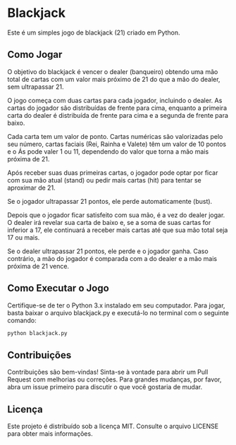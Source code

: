 # Blackjack
Este é um simples jogo de blackjack (21) criado em Python.

## Como Jogar
O objetivo do blackjack é vencer o dealer (banqueiro) obtendo uma mão total de cartas com um valor mais próximo de 21 do que a mão do dealer, sem ultrapassar 21.

O jogo começa com duas cartas para cada jogador, incluindo o dealer. As cartas do jogador são distribuídas de frente para cima, enquanto a primeira carta do dealer é distribuída de frente para cima e a segunda de frente para baixo.

Cada carta tem um valor de ponto. Cartas numéricas são valorizadas pelo seu número, cartas faciais (Rei, Rainha e Valete) têm um valor de 10 pontos e o Ás pode valer 1 ou 11, dependendo do valor que torna a mão mais próxima de 21.

Após receber suas duas primeiras cartas, o jogador pode optar por ficar com sua mão atual (stand) ou pedir mais cartas (hit) para tentar se aproximar de 21.

Se o jogador ultrapassar 21 pontos, ele perde automaticamente (bust).

Depois que o jogador ficar satisfeito com sua mão, é a vez do dealer jogar. O dealer irá revelar sua carta de baixo e, se a soma de suas cartas for inferior a 17, ele continuará a receber mais cartas até que sua mão total seja 17 ou mais.

Se o dealer ultrapassar 21 pontos, ele perde e o jogador ganha. Caso contrário, a mão do jogador é comparada com a do dealer e a mão mais próxima de 21 vence.

## Como Executar o Jogo
Certifique-se de ter o Python 3.x instalado em seu computador. Para jogar, basta baixar o arquivo blackjack.py e executá-lo no terminal com o seguinte comando:

```python
python blackjack.py
```

## Contribuições
Contribuições são bem-vindas! Sinta-se à vontade para abrir um Pull Request com melhorias ou correções. Para grandes mudanças, por favor, abra um issue primeiro para discutir o que você gostaria de mudar.

## Licença
Este projeto é distribuído sob a licença MIT. Consulte o arquivo LICENSE para obter mais informações.
